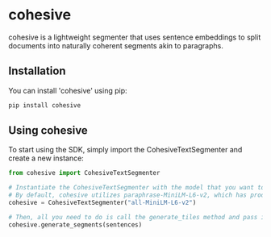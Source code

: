# cohesive

cohesive is a lightweight segmenter that uses sentence embeddings to split documents into naturally coherent segments akin to paragraphs.

## Installation

You can install 'cohesive' using pip:

```bash
pip install cohesive
```

## Using cohesive

To start using the SDK, simply import the CohesiveTextSegmenter and create a new instance:

```python
from cohesive import CohesiveTextSegmenter

# Instantiate the CohesiveTextSegmenter with the model that you want to use.
# By default, cohesive utilizes paraphrase-MiniLM-L6-v2, which has produced good results.
cohesive = CohesiveTextSegmenter("all-MiniLM-L6-v2")

# Then, all you need to do is call the generate_tiles method and pass in an array of sentences.
cohesive.generate_segments(sentences)
```
